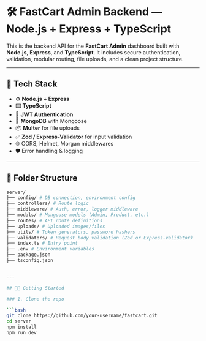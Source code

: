 # 🛠️ FastCart Admin Backend — Node.js + Express + TypeScript

This is the backend API for the **FastCart Admin** dashboard built with **Node.js**, **Express**, and **TypeScript**. It includes secure authentication, validation, modular routing, file uploads, and a clean project structure.

---

## 🚀 Tech Stack

- ⚙️ **Node.js + Express**
- ⌨️ **TypeScript**
- 🔐 **JWT Authentication**
- 🧾 **MongoDB** with Mongoose
- 📦 **Multer** for file uploads
- ✅ **Zod / Express-Validator** for input validation
- 🌐 CORS, Helmet, Morgan middlewares
- 🛡️ Error handling & logging

---

## 📁 Folder Structure
```bash
server/
├── config/ # DB connection, environment config
├── controllers/ # Route logic
├── middleware/ # Auth, error, logger middleware
├── modals/ # Mongoose models (Admin, Product, etc.)
├── routes/ # API route definitions
├── uploads/ # Uploaded images/files
├── utils/ # Token generators, password hashers
├── validators/ # Request body validation (Zod or Express-validator)
├── index.ts # Entry point
├── .env # Environment variables
├── package.json
├── tsconfig.json


---

## 🧑‍💻 Getting Started

### 1. Clone the repo

```bash
git clone https://github.com/your-username/fastcart.git
cd server
npm install
npm run dev
